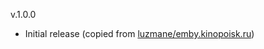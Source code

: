 v.1.0.0
- Initial release (copied from [luzmane/emby.kinopoisk.ru](https://github.com/luzmane/emby.kinopoisk.ru))
